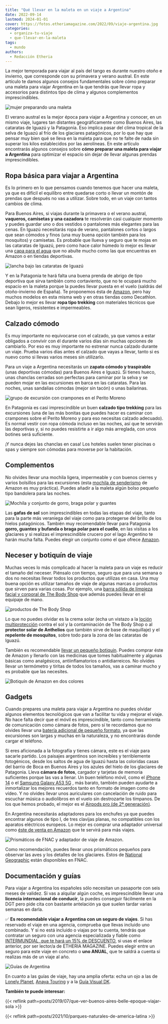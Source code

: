 ```yaml
---
title: "Qué llevar en la maleta en un viaje a Argentina"
date: 2022-09-14
lastmod: 2024-01-01
cover: https://fotos.etheriamagazine.com/2022/09/viaje-argentina.jpg
categories: 
  - organiza-tu-viaje
  - que-llevar-en-la-maleta
tags: 
  - mundo
authors: 
  - Redacción Etheria
---
```


La mejor temporada para viajar al país del tango es durante nuestro otoño e invierno, 
que corresponde con su primavera y verano austral. En este artículo te damos algunos 
consejos fundamentales sobre cómo preparar una maleta para viajar Argentina en la que 
tendrás que llevar ropa y accesorios para distintos tipo de clima y algunos complementos 
imprescindibles. 

![mujer preparando una maleta](https://fotos.etheriamagazine.com/2022/09/maleta-argentina-maleta.jpg "Al preparar una maleta para viajar a Argentina hay que optimizar muy bien el espacio.")

<!-- LEGACY_UPDATED: Actualizado 1/2024 -->

El verano austral es la mejor época para viajar a Argentina y conocer, en un mismo 
viaje, lugares tan distantes geográficamente como Buenos Aires, las cataratas de Iguazú 
y la Patagonia. Eso implica pasar del clima tropical de la selva de Iguazú al frío de 
los glaciares patagónicos, por lo que hay que pensar muy bien qué se lleva en la maleta 
para que no te falte de nada sin superar los kilos establecidos por las aerolíneas. En 
este artículo encontrarás algunos consejos sobre **cómo preparar una maleta para viajar 
a Argentina** para optimizar el espacio sin dejar de llevar algunas prendas 
imprescindibles. 

## Ropa básica para viajar a Argentina

Es lo primero en lo que pensamos cuando tenemos que hacer una maleta, ya que es difícil 
el equilibro entre quedarse corto o llevar un montón de prendas que después no vas a 
utilizar. Sobre todo, en un viaje con tantos cambios de clima. 

Para Buenos Aires, si viajas durante la primavera o el verano austral, **vaqueros, 
camisetas y una cazadora** te resolverán casi cualquier momento y puedes guardar uno o 
dos vestidos o pantalones más elegantes para las cenas. En Iguazú necesitarás ropa de 
verano, pantalones cortos o largos que sean cómodos y finos (una muy buena opción 
también para los mosquitos) y camisetas. Es probable que llueva y seguro que te mojas en 
las cataratas de Iguazú, pero como hace calor húmedo lo mejor es llevar una [capa para 
el agua](https://amzn.to/3DpVOno) que no abulte mucho como las que encuentras en Amazon 
o en tiendas deportivas. 

![lancha bajo las cataratas de Iguazú](https://fotos.etheriamagazine.com/2022/09/maleta-argentina-cataratas-iguazu.jpg "En la excursión en las cataratas de Iguazú te mojas seguro. ¡No olvides el chubasquero!")

Y en la Patagonia te hará falta una buena prenda de abrigo de tipo deportiva que sirva 
también como cortaviento, que no te ocupará mucho espacio en la maleta porque la puedes 
llevar puesta en el vuelo (saldrás del otoño-invierno de España). Te proponemos ésta de 
[Amazon](https://amzn.to/3TW5ufv), pero hay muchos modelos en esta misma web y en otras 
tiendas como Decathlon. Debajo lo mejor es llevar **ropa tipo trekking** con materiales 
técnicos que sean ligeros, resistentes e impermeables. 

## Calzado cómodo

Es muy importante no equivocarse con el calzado, ya que vamos a estar obligados a 
convivir con él durante varios días sin muchas opciones de cambiarlo. Por eso es muy 
importante no estrenar nunca calzado durante un viaje. Prueba varios días antes el 
calzado que vayas a llevar, tanto si es nuevo como si llevas varios meses sin 
utilizarlo. 

Para un viaje a Argentina necesitarás un **zapato cómodo y traspirable** (unas 
deportivas cómodas) para Buenos Aires e Iguazú. Si tienes hueco, unas chanclas cerradas 
son perfectas para caminar por la selva y se pueden mojar en las excursiones en barca en 
las cataratas. Para las noches, unas sandalias cómodas (mejor sin tacón) o unas 
bailarinas. 

![grupo de excursión con crampones en el Perito Moreno](https://fotos.etheriamagazine.com/2022/09/maleta-argentina-excursion-perito-moreno.jpg "Para caminar por el Perito Moreno es imprescindible llevar un atuendo adecuado y buen calzado.")

En Patagonia es casi imprescindible un buen **calzado tipo trekking** para las 
excursiones (una de las más bonitas que puedes hacer es caminar con crampones sobre el 
Perito Moreno y para eso necesitas calzado adecuado). Es normal vestir con ropa cómoda 
incluso en las noches, así que te servirán las deportivas y, si no puedes resistirte a 
ir algo más arreglada, con unos botines será suficiente. 

¡Y nunca dejes las chanclas en casa! Los hoteles suelen tener piscinas o spas y siempre 
son cómodas para moverse por la habitación. 

## Complementos

No olvides llevar una mochila ligera, impermeable y con buenos cierres y varios 
bolsillos para las excursiones (esta [mochila de senderismo](https://amzn.to/3QEP3Bc) de 
Amazon es muy práctica). Puedes añadir a la maleta algún bolso pequeño tipo bandolera 
para las noches. 

![Mochila y conjunto de gorro, braga polar y guantes](https://fotos.etheriamagazine.com/2022/09/maleta-argentina-mochila-bufanda.jpg "Mochila y conjunto de gorro, braga polar y guantes de Amazon.")

Las **gafas de sol** son imprescindibles en todas las etapas del viaje, tanto para la 
parte más veraniega del viaje como para protegerse del brillo de los hielos patagónicos. 
También muy recomendable llevar para Patagonia **gorro, guantes y bufanda o braga polar 
para el cuello**, en las visitas a los glaciares y si realizas el imprescindible crucero 
por el lago Argentino te harán mucha falta. Puedes elegir un conjunto como el que ofrece 
[Amazon](https://amzn.to/3xcABJS). 

## Neceser y botiquín de viaje

Muchas veces lo más complicado al hacer la maleta para un viaje es reducir el tamaño del 
neceser. Piénsalo con tiempo, seguro que para una semana o dos no necesitas llevar todos 
los productos que utilizas en casa. Una muy buena opción es utilizar tamaños de viaje de 
algunas marcas o productos que sirven para varias cosas. Por ejemplo, una [barra sólida 
de limpieza facial y corporal de The Body Shop](https://tidd.ly/3B8AjVJ) que además 
puedes llevar en el equipaje de mano. 

![productos de The Body Shop](https://fotos.etheriamagazine.com/2022/09/maleta-argentina-neceser.jpg "Productos perfectos para viaje de The Body Shop: jabón sólido e hidratante con protección solar.")

Lo que no puedes olvidar es la crema solar (echa un vistazo a la [loción 
multiprotección](https://tidd.ly/3RXoTL2) contra el sol y la contaminación de The Body 
Shop o al **protector solar de Anthelios** que también sirve de base de maquillaje) y el 
**repelente de mosquitos**, sobre todo para la zona de las cataratas de Iguazú. 

También es recomendable [llevar un pequeño botiquín](https://amzn.to/3qt0EbY). Puedes 
comprar éste de Amazon y llenarlo con las medicinas que tomes habitualmente y algunas 
básicas como analgésicos, antiinflamatorios o antidiarreicos. No olvides llevar un 
termómetro y tiritas de todos los tamaños, vas a caminar mucho y es probable que las 
necesites. 

![Botiquín de Amazon en dos colores](https://fotos.etheriamagazine.com/2022/09/maleta-argentina-botiquin.jpg "Botiquín de Amazon para prepararlo según tus necesidades.")

## Gadgets

Cuando prepares una maleta para viajar a Argentina no puedes olvidar algunos elementos 
tecnológicos que van a facilitar tu vida y mejorar el viaje. No hace falta decir que el 
móvil es imprescindible, tanto como herramienta de comunicación como cámara de fotos, 
pero sí te recordamos que no olvides llevar una [batería adicional de pequeño 
formato](https://amzn.to/3BpK8zR), ya que las excursiones son largas y muchas en la 
naturaleza, y no encontrarás donde cargar el teléfono. 

Si eres aficionada a la fotografía y tienes cámara, este es el viaje para sacarle 
partido. Los paisajes argentinos son increíbles y terriblemente fotogénicos, desde los 
saltos de agua de Iguazú hasta las coloridas casas del barrio de Boca en Buenos Aires y 
los azules del hielo de los glaciares de Patagonia. Lleva **cámara de fotos**, cargador 
y tarjetas de memoria suficientes porque las vas a llenar. Un buen teléfono móvil, como 
el [iPhone 14](https://amzn.to/3FxLsm1) o el [Samsung Galaxy A53 
5G](https://amzn.to/3Fx4c4Y) , más barato, también pueden ayudarte a inmortalizar los 
mejores recuerdos tanto en formato de imagen como de vídeo. Y no olvides llevar unos 
auriculares con cancelación de ruido para escuchar música o audiolibros en el vuelo sin 
destrozarte los tímpanos. De los que hemos probado, el mejor es el [Airpods pro (de 2ª 
generación)](https://amzn.to/3LyjA4S). 

En Argentina necesitarás adaptadores para los enchufes ya que puedes encontrar algunos 
de tipo I, de tres clavijas planas, no compatibles con los aparatos eléctricos europeos. 
Lo mejor es comprar una adaptador universal como [éste de venta en 
Amazon](https://amzn.to/3d46TzV) que te servirá para más viajes. 

![Prismáticos de FNAC y adaptador de viaje de Amazon.](https://fotos.etheriamagazine.com/2022/09/argentina-prismaticos-adaptador.jpg "Prismáticos de FNAC y adaptador de viaje de Amazon.")

Como recomendación, puedes llevar unos prismáticos pequeños para observar las aves y los 
detalles de los glaciares. Estos de [National 
Geographic](https://clk.tradedoubler.com/click?p=70431&a=3132464&g=17376810&url=https://www.fnac.es/mp9165094/National-Geographic-Prismaticos-compactos-10x25-resistentes-al-agua/w-4?oref=0527ff85-9b55-0949-d08d-60c472df89d4%23omnsearchpos=1) 
están disponibles en FNAC. 

## Documentación y guías

Para viajar a Argentina los españoles sólo necesitan un pasaporte con seis meses de 
validez. Si vas a alquilar algún coche, es imprescindible llevar una **licencia 
internacional de conducir**, la puedes conseguir fácilmente en la DGT pero pide cita con 
bastante antelación ya que suelen tardar varias semanas en darla. 

✅ **Es recomendable viajar a Argentina con un seguro de viajes**. Si has reservado el 
viaje en una agencia, comprueba que llevas incluido uno combinado. Y si no está incluido 
o viajas por tu cuenta, tendrás que contratar un seguro con una agencia especializada y 
fiable como [INTERMUNDIAL, que te hará un 15% de 
DESCUENTO](https://clk.tradedoubler.com/click?p=281568&a=3132464&url=https%3A%2F%2Fwww.intermundial.es%2Fafiliados%2Fseguros-de-viaje-recomendado%3Ftduid%3Da2505c6202eb9ec08ada064bcce8aa48%26utm_source%3DTradedoubler%26utm_medium%3D1%26utm_campaign%3DGeneral%26utm_content%3D3132464%26utm_term%3D3132464), 
si usas el enlace anterior, por ser lector/a de ETHERIA MAGAZINE. Puedes elegir entre un 
seguro para este viaje en concreto o **uno ANUAL**, que te saldrá a cuenta si realizas 
más de un viaje al año. 

![Guías de Argentina](https://fotos.etheriamagazine.com/2022/09/guias-argentina.jpg "Guías de Argentina de distintas editoriales.")

En cuanto a las guías de viaje, hay una amplia oferta: echa un ojo a las de [Lonely 
Planet](https://clk.tradedoubler.com/click?p=70431&a=3132464&g=17376810&url=https://www.fnac.es/a6400185/Alex-Egerton-Argentina-y-Uruguay-7%23omnsearchpos=1), 
[Anaya Touring](https://amzn.to/3S8bIY3) y a la [Guía Visual 
DK](https://clk.tradedoubler.com/click?p=70431&a=3132464&g=17376810&url=https://www.fnac.es/a1448295/Varios-Autores-Guias-Visuales-Argentina%23omnsearchpos=1). 

**También te puede interesar:** 

{{< reflink path=posts/2019/07/que-ver-buenos-aires-belle-epoque-viajar-sola >}} 

{{< reflink path=posts/2021/10/parques-naturales-de-america-latina >}}
